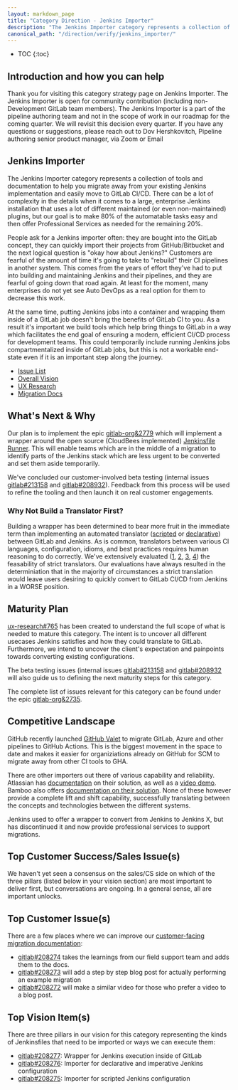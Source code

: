 ```yaml
---
layout: markdown_page
title: "Category Direction - Jenkins Importer"
description: "The Jenkins Importer category represents a collection of tools and documentation to help you migrate from your existing Jenkins to GitLab CI/CD."
canonical_path: "/direction/verify/jenkins_importer/"
---
```


- TOC
{:toc}

## Introduction and how you can help

Thank you for visiting this category strategy page on Jenkins Importer. The Jenkins Importer is open for community contribution (including non-Development GitLab team members). The Jenkins Importer is a part of the pipeline authoring team and not in the scope of work in our roadmap for the coming quarter. We will revisit this decision every quarter. If you have any questions or suggestions, please reach out to Dov Hershkovitch, Pipeline authoring senior product manager, via Zoom or Email



## Jenkins Importer

The Jenkins Importer category represents a collection of tools and documentation to help you migrate away from your existing Jenkins implementation and easily move to GitLab CI/CD. There can be a lot of complexity in the details when it comes to a large, enterprise Jenkins installation that uses a lot of different maintained (or even non-maintained) plugins, but our goal is to make 80% of the automatable tasks easy and then offer Professional Services as needed for the remaining 20%.

People ask for a Jenkins importer often: they are bought into the GitLab concept, they can quickly import their projects from GitHub/Bitbucket and the next logical question is "okay how about Jenkins?" Customers are fearful of the amount of time it's going to take to "rebuild" their CI pipelines in another system. This comes from the years of effort they've had to put into building and maintaining Jenkins and their pipelines, and they are fearful of going down that road again. At least for the moment, many enterprises do not yet see Auto DevOps as a real option for them to decrease this work.

At the same time, putting Jenkins jobs into a container and wrapping them inside of a GitLab job doesn't bring the benefits of GitLab CI to you. As a result it's important we build tools which help bring things to GitLab in a way which facilitates the end goal of ensuring a modern, efficient CI/CD process for development teams. This could temporarily include running Jenkins jobs compartmentalized inside of GitLab jobs, but this is not a workable end-state even if it is an important step along the journey.

- [Issue List](https://gitlab.com/groups/gitlab-org/-/issues?scope=all&utf8=%E2%9C%93&state=opened&label_name[]=Category%3AJenkins%20Importer)
- [Overall Vision](/direction/ops/#verify)
- [UX Research](https://gitlab.com/groups/gitlab-org/-/epics/592)
- [Migration Docs](https://docs.gitlab.com/ee/ci/migration/jenkins.html)

## What's Next & Why

Our plan is to implement the epic [gitlab-org&2779](https://gitlab.com/groups/gitlab-org/-/epics/2779) which will implement a wrapper around the open source (CloudBees implemented) [Jenkinsfile Runner](https://github.com/jenkinsci/jenkinsfile-runner). This will enable teams which are in the middle of a migration to identify parts of the Jenkins stack which are less urgent to be converted and set them aside temporarily.

We've concluded our customer-involved beta testing (internal issues [gitlab#213158](https://gitlab.com/gitlab-org/gitlab/-/issues/213158) and [gitlab#208932](https://gitlab.com/gitlab-org/gitlab/-/issues/208932)). Feedback from this process will be used to refine the tooling and then launch it on real customer engagements. 

### Why Not Build a Translator First?

Building a wrapper has been determined to bear more fruit in the immediate term than implementing an automated translator ([scripted](https://gitlab.com/gitlab-org/gitlab/issues/208275) or [declarative](https://gitlab.com/gitlab-org/gitlab/-/issues/208276)) between GitLab and Jenkins. As is common, translators between various CI languages, configuration, idioms, and best practices requires human reasoning to do correctly. We've extensively evaluated ([1](https://gitlab.com/groups/gitlab-org/-/epics/2735#note_295171851), [2](https://gitlab.com/groups/gitlab-org/-/epics/2735#note_295172306), [3](https://gitlab.com/groups/gitlab-org/-/epics/2735#note_295172127), [4](https://gitlab.com/gitlab-org/gitlab/-/issues/208668)) the feasability of strict translators. Our evaluations have always resulted in the determiniation that in the majority of circumstances a strict translation would leave users desiring to quickly convert to GitLab CI/CD from Jenkins in a WORSE position.

## Maturity Plan

[ux-research#765](https://gitlab.com/gitlab-org/ux-research/issues/765) has been created to understand the full scope of what is needed to mature this category. The intent is to uncover all different usecases Jenkins satisfies and how they could translate to GitLab. Furthermore, we intend to uncover the client's expectation and painpoints towards converting existing configurations.

The beta testing issues (internal issues [gitlab#213158](https://gitlab.com/gitlab-org/gitlab/-/issues/213158) and [gitlab#208932](https://gitlab.com/gitlab-org/gitlab/-/issues/208932) will also guide us to defining the next maturity steps for this category.

The complete list of issues relevant for this category can be found under the epic [gitlab-org&2735](https://gitlab.com/groups/gitlab-org/-/epics/2735).

## Competitive Landscape

GitHub recently launched [GitHub Valet](https://github.com/github/gh-valet) to migrate GitLab, Azure and other pipelines to GitHub Actions. This is the biggest movement in the space to date and makes it easier for organiziations already on GitHub for SCM to migrate away from other CI tools to GHA.

There are other importers out there of various capability and reliability. Atlassian has [documentation](https://confluence.atlassian.com/bamboo/importing-data-from-jenkins-317949257.html) on their solution, as well as a [video demo](https://www.youtube.com/watch?v=9SGWRWcJTyA). Bamboo also offers [documentation on their solution](https://confluence.atlassian.com/bamboo/importing-data-from-jenkins-317949257.html). None of these however provide a complete lift and shift capability, successfully translating between the concepts and technologies between the different systems.

Jenkins used to offer a wrapper to convert from Jenkins to Jenkins X, but has discontinued it and now provide professional services to support migrations.

## Top Customer Success/Sales Issue(s)

We haven't yet seen a consensus on the sales/CS side on which of the three pillars (listed below in your vision section) are most important to deliver first, but conversations are ongoing. In a general sense, all are important unlocks.

## Top Customer Issue(s)

There are a few places where we can improve our [customer-facing migration documentation](https://docs.gitlab.com/ee/ci/migration/jenkins.html):

- [gitlab#208274](https://gitlab.com/gitlab-org/gitlab/issues/208274) takes the learnings from our field support team and adds them to the docs.
- [gitlab#208273](https://gitlab.com/gitlab-org/gitlab/issues/208273) will add a step by step blog post for actually performing an example migration
- [gitlab#208272](https://gitlab.com/gitlab-org/gitlab/issues/208272) will make a similar video for those who prefer a video to a blog post.

## Top Vision Item(s)

There are three pillars in our vision for this category representing the kinds of Jenkinsfiles that need to be imported or ways we can execute them:

- [gitlab#208277](https://gitlab.com/gitlab-org/gitlab/issues/208277): Wrapper for Jenkins execution inside of GitLab
- [gitlab#208276](https://gitlab.com/gitlab-org/gitlab/issues/208276): Importer for declarative and imperative Jenkins configuration
- [gitlab#208275](https://gitlab.com/gitlab-org/gitlab/issues/208275): Importer for scripted Jenkins configuration
